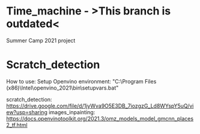 # Time_machine - >This branch is outdated<
Summer Camp 2021 project
# Scratch_detection
How to use:
Setup Openvino environment: "C:\Program Files (x86)\Intel\openvino_2021\bin\setupvars.bat"

scratch_detection: https://drive.google.com/file/d/1jyWva9O5E3DB_7iozgzG_Ld8WYspY5uQ/view?usp=sharing
images_inpainting: https://docs.openvinotoolkit.org/2021.3/omz_models_model_gmcnn_places2_tf.html
